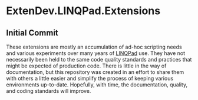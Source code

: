 # ExtenDev.LINQPad.Extensions

## Initial Commit

These extensions are mostly an accumulation of ad-hoc scripting needs and various experiments over many years of [LINQPad](https://www.linqpad.net/) use. They have not necessarily been held to the same code quality standards and practices that might be expected of production code. There is little in the way of documentation, but this repository was created in an effort to share them with others a little easier and simplify the process of keeping various environments up-to-date. Hopefully, with time, the documentation, quality, and coding standards will improve.